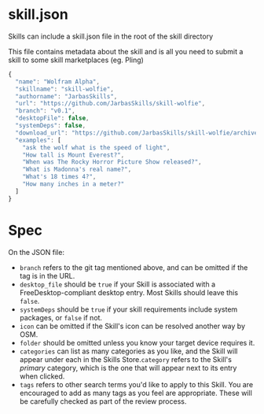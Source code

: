 # skill.json

Skills can include a skill.json file in the root of the skill directory

This file contains metadata about the skill and is all you need to submit a skill to some skill marketplaces (eg. Pling)

```javascript
{
  "name": "Wolfram Alpha",
  "skillname": "skill-wolfie",
  "authorname": "JarbasSkills",
  "url": "https://github.com/JarbasSkills/skill-wolfie",
  "branch": "v0.1",
  "desktopFile": false,
  "systemDeps": false,
  "download_url": "https://github.com/JarbasSkills/skill-wolfie/archive/v0.1.tar.gz",
  "examples": [
    "ask the wolf what is the speed of light",
    "How tall is Mount Everest?",
    "When was The Rocky Horror Picture Show released?",
    "What is Madonna's real name?",
    "What's 18 times 4?",
    "How many inches in a meter?"
  ]
}
```

# Spec

On the JSON file:

* `branch` refers to the git tag mentioned above, and can be omitted if the tag is in the URL.
* `desktop_file` should be `true` if your Skill is associated with a FreeDesktop-compliant desktop entry. Most Skills should leave this `false`.
* `systemDeps` should be `true` if your skill requirements include system packages, or `false` if not.
* `icon` can be omitted if the Skill's icon can be resolved another way by OSM.
* `folder` should be omitted unless you know your target device requires it.
* `categories` can list as many categories as you like, and the Skill will appear under each in the Skills Store.`category` refers to the Skill's *primary* category, which is the one that will appear next to its entry when clicked.
* `tags` refers to other search terms you'd like to apply to this Skill. You are encouraged to add as many tags as you feel are appropriate. These will be carefully checked as part of the review process.